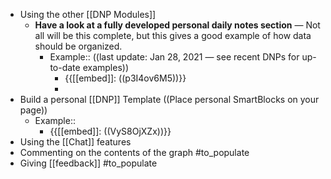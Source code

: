 - Using the other [[DNP Modules]]
    - **Have a look at a fully developed personal daily notes section** — Not all will be this complete, but this gives a good example of how data should be organized. 
        - Example:: ((last update: Jan 28, 2021 — see recent DNPs for up-to-date examples))
            - {{[[embed]]: ((p3I4ov6M5))}}
            - 
- Build a personal [[DNP]] Template ((Place personal SmartBlocks on your page))
    - Example:: 
        - {{[[embed]]: ((VyS8OjXZx))}}
- Using the [[Chat]] features
- Commenting on the contents of the graph #to_populate
- Giving [[feedback]] #to_populate
